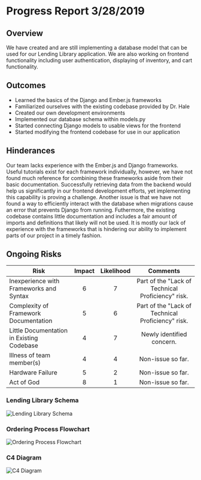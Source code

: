# Progress Report 3/28/2019
## Overview
We have created and are still implementing a database model that can be used for our Lending Library application. We are also working on frontend functionality including user authentication, displaying of inventory, and cart functionality.

## Outcomes
* Learned the basics of the Django and Ember.js frameworks
* Familiarized ourselves with the existing codebase provided by Dr. Hale
* Created our own development environments
* Implemented our database schema within models.py
* Started connecting Django models to usable views for the frontend
* Started modifying the frontend codebase for use in our application

## Hinderances
Our team lacks experience with the Ember.js and Django frameworks. Useful tutorials exist for each framework individually, however, we have not found much reference for combining these frameworks aside from their basic documentation. Successfully retrieving data from the backend would help us significantly in our frontend development efforts, yet implementing this capability is proving a challenge. Another issue is that we have not found a way to efficiently interact with the database when migrations cause an error that prevents Django from running. Futhermore, the existing codebase contains little documentation and includes a fair amount of imports and definitions that likely will not be used. It is mostly our lack of experience with the frameworks that is hindering our ability to implement parts of our project in a timely fashion.

## Ongoing Risks
| Risk                                      | Impact | Likelihood | Comments                                          |
|-------------------------------------------|:------:|:----------:|:-------------------------------------------------:|
| Inexperience with Frameworks and Syntax   |    6   |      7     | Part of the "Lack of Technical Proficiency" risk. |
| Complexity of Framework Documentation     |    5   |      6     | Part of the "Lack of Technical Proficiency" risk. |
| Little Documentation in Existing Codebase |    4   |      7     | Newly identified concern.                         |
| Illness of team member(s)                 |    4   |      4     | Non-issue so far.                                 |
| Hardware Failure                          |    5   |      2     | Non-issue so far.                                 |
| Act of God                                |    8   |      1     | Non-issue so far.                                 |

### Lending Library Schema

![Lending Library Schema](https://github.com/nvolenec-uno/CYBER-4580-makerT1/blob/master/Milestone2/Lending%20Library%20Schema%20v2.png)


### Ordering Process Flowchart

![Ordering Process Flowchart](https://github.com/nvolenec-uno/CYBER-4580-makerT1/blob/master/Milestone2/Ordering%20Process%20Flowchart.png)


### C4 Diagram

![C4 Diagram](https://github.com/nvolenec-uno/CYBER-4580-makerT1/blob/master/Milestone2/level4.png)
